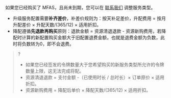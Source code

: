 如果您已经购买了 MFAS，且尚未到期，您可以在 [联系我们](https://cloud.tencent.com/online-service?from=sales&source=PRESALE) 调整服务类型。

- 升级服务配置需要**补齐差价**，补差价规则为：按天补足差价，升配费用 = 按月升配差价 × 升配天数/(365/12) × 适用折扣。
- 降配遵循**先退款再购买**原则：退款金额 = 资源清退退款 - 资源新购费用，若降配时计算的新配置购买金额大于旧配置退费金额，也就是退费金额为负数，此时将负数转为0，即不会退费。
>?
>- 如果您已经签发的令牌数量大于您希望购买的新服务类型所允许的令牌数量上限，这无法完成将配。
>- 资源清退退款 = 支付金额 -（已使用时长 / 总时长）× 订单原价 × 适用折扣。
>- 资源新购费用 = 降配后单价 × 降配天数/(365/12) × 适用折扣。
